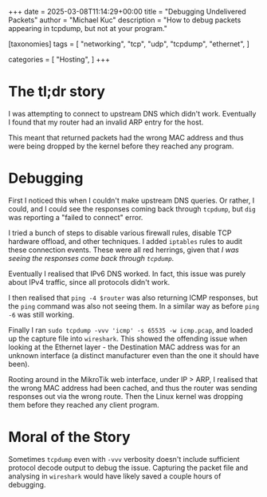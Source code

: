 +++
date = 2025-03-08T11:14:29+00:00
title = "Debugging Undelivered Packets"
author = "Michael Kuc"
description = "How to debug packets appearing in tcpdump, but not at your program."

[taxonomies]
tags = [
	"networking",
	"tcp",
	"udp",
	"tcpdump",
	"ethernet",
]

categories = [
	"Hosting",
]
+++

# The tl;dr story

I was attempting to connect to upstream DNS which didn't work. Eventually I
found that my router had an invalid ARP entry for the host.

This meant that returned packets had the wrong MAC address and thus were being
dropped by the kernel before they reached any program.

# Debugging

First I noticed this when I couldn't make upstream DNS queries. Or rather, I
could, and I could see the responses coming back through `tcpdump`, but `dig`
was reporting a "failed to connect" error.

I tried a bunch of steps to disable various firewall rules, disable TCP hardware
offload, and other techniques. I added `iptables` rules to audit these
connection events. These were all red herrings, given that _I was seeing the
responses come back through `tcpdump`_.

Eventually I realised that IPv6 DNS worked. In fact, this issue was purely about
IPv4 traffic, since all protocols didn't work.

I then realised that `ping -4 $router` was also returning ICMP responses, but
the `ping` command was also not seeing them. In a similar way as before `ping
-6` was  still working.

Finally I ran `sudo tcpdump -vvv 'icmp' -s 65535 -w icmp.pcap`, and loaded up
the capture file into `wireshark`. This showed the offending issue when looking
at the Ethernet layer - the Destination MAC address was for an unknown interface
(a distinct manufacturer even than the one it should have been).

Rooting around in the MikroTik web interface, under IP > ARP, I realised that
the wrong MAC address had been cached, and thus the router was sending responses
out via the wrong route. Then the Linux kernel was dropping them before they
reached any client program.

# Moral of the Story

Sometimes `tcpdump` even with `-vvv` verbosity doesn't include sufficient
protocol decode output to debug the issue. Capturing the packet file and
analysing in `wireshark` would have likely saved a couple hours of debugging.
